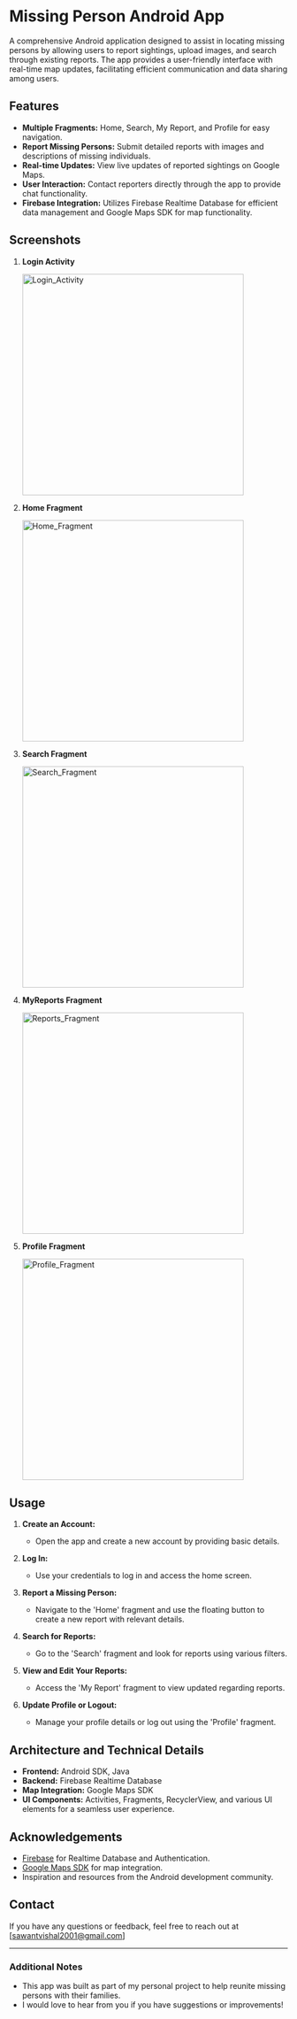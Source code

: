 # Missing Person Android App

A comprehensive Android application designed to assist in locating missing persons by allowing users to report sightings, upload images, and search through existing reports.
The app provides a user-friendly interface with real-time map updates, facilitating efficient communication and data sharing among users.

## Features

- **Multiple Fragments:** Home, Search, My Report, and Profile for easy navigation.
- **Report Missing Persons:** Submit detailed reports with images and descriptions of missing individuals.
- **Real-time Updates:** View live updates of reported sightings on Google Maps.
- **User Interaction:** Contact reporters directly through the app to provide chat functionality.
- **Firebase Integration:** Utilizes Firebase Realtime Database for efficient data management and Google Maps SDK for map functionality.

## Screenshots

1. **Login Activity**

   <img src="https://github.com/user-attachments/assets/9d77d7ec-2f0a-4773-86b9-8c106e753d31" alt="Login_Activity" width="400">

2. **Home Fragment**

   <img src="https://github.com/user-attachments/assets/48783baa-3039-42a7-9b09-a6b9ca1571ac" alt="Home_Fragment" width="400">

3. **Search Fragment**

   <img src="https://github.com/user-attachments/assets/89f4da66-a94c-4464-af15-de65031ef488" alt="Search_Fragment" width="400">

4. **MyReports Fragment**

   <img src="https://github.com/user-attachments/assets/f030b6c8-17bc-4455-a8a9-47d6f261c651" alt="Reports_Fragment" width="400">

5. **Profile Fragment**

   <img src="https://github.com/user-attachments/assets/94e91bf6-64fb-4aa4-92dd-8dda9f694eb4" alt="Profile_Fragment" width="400">



## Usage

1. **Create an Account:**
   - Open the app and create a new account by providing basic details.

2. **Log In:**
   - Use your credentials to log in and access the home screen.

3. **Report a Missing Person:**
   - Navigate to the 'Home' fragment and use the floating button to create a new report with relevant details.

4. **Search for Reports:**
   - Go to the 'Search' fragment and look for reports using various filters.

5. **View and Edit Your Reports:**
   - Access the 'My Report' fragment to view updated regarding reports.

6. **Update Profile or Logout:**
   - Manage your profile details or log out using the 'Profile' fragment.

## Architecture and Technical Details

- **Frontend:** Android SDK, Java
- **Backend:** Firebase Realtime Database
- **Map Integration:** Google Maps SDK
- **UI Components:** Activities, Fragments, RecyclerView, and various UI elements for a seamless user experience.



## Acknowledgements

- [Firebase](https://firebase.google.com/) for Realtime Database and Authentication.
- [Google Maps SDK](https://developers.google.com/maps/documentation/android-sdk/overview) for map integration.
- Inspiration and resources from the Android development community.

## Contact

If you have any questions or feedback, feel free to reach out at [sawantvishal2001@gmail.com]

---

### Additional Notes

- This app was built as part of my personal project to help reunite missing persons with their families.
- I would love to hear from you if you have suggestions or improvements!
